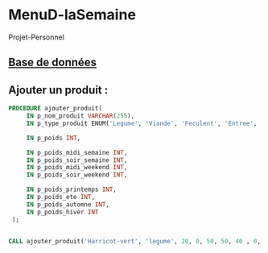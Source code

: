# MenuD-laSemaine
Projet-Personnel

## [Base de données](info/README.md)

## Ajouter un produit : 
```sql
PROCEDURE ajouter_produit(
     IN p_nom_produit VARCHAR(255),
     IN p_type_produit ENUM('Legume', 'Viande', 'Feculent', 'Entree', 'plat_complet'),

     IN p_poids INT,

     IN p_poids_midi_semaine INT,
     IN p_poids_soir_semaine INT,
     IN p_poids_midi_weekend INT,
     IN p_poids_soir_weekend INT,

     IN p_poids_printemps INT,
     IN p_poids_ete INT,
     IN p_poids_automne INT,
     IN p_poids_hiver INT
 );


CALL ajouter_produit('Harricot-vert', 'legume', 20, 0, 50, 50, 40 , 0, 0, 0, 100);
```